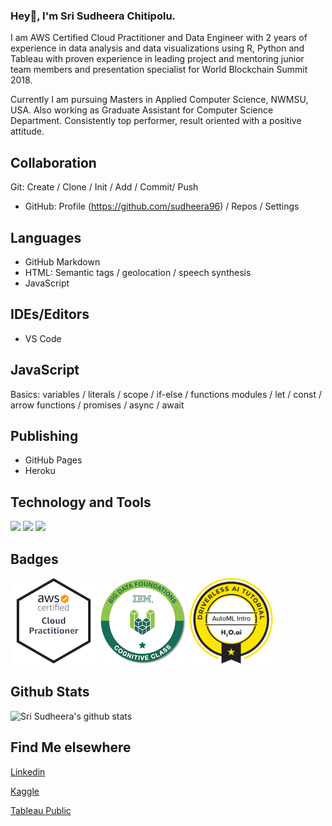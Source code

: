 ### Hey👋, I'm Sri Sudheera Chitipolu.

I am AWS Certified Cloud Practitioner and Data Engineer with 2 years of experience in data analysis and data visualizations using R, Python and Tableau with proven experience in leading project and mentoring junior team members and presentation specialist for World Blockchain Summit 2018.

Currently I am pursuing Masters in Applied Computer Science, NWMSU, USA. Also working as Graduate Assistant for Computer Science Department. Consistently top performer, result oriented with a positive attitude.

<!--
**sudheera96/sudheera96** is a ✨ _special_ ✨ repository because its `README.md` (this file) appears on your GitHub profile.

Here are some ideas to get you started:

- 🔭 I’m currently working on ...
- 🌱 I’m currently learning ...
- 👯 I’m looking to collaborate on ...
- 🤔 I’m looking for help with ...
- 💬 Ask me about ...
- 📫 How to reach me: ...
- 😄 Pronouns: ...
- ⚡ Fun fact: ...
-->
## Collaboration
Git: Create / Clone / Init / Add / Commit/ Push
* GitHub: Profile (https://github.com/sudheera96) / Repos / Settings

## Languages

* GitHub Markdown
* HTML: Semantic tags / geolocation / speech synthesis
* JavaScript

## IDEs/Editors

* VS Code

## JavaScript
Basics: variables / literals / scope / if-else / functions
modules / let / const / arrow functions / promises / async / await

## Publishing
* GitHub Pages 
* Heroku

## Technology and Tools
![](https://img.shields.io/badge/Code-Python-informational?style=flat&logo=python&logoColor=white&color=2bbc8a)
![](https://img.shields.io/badge/Code-R-informational?style=flat&logo=r&logoColor=white&color=2bbc8a)
![](https://img.shields.io/badge/Visualization-Tableau-informational?style=flat&logo=tableau&logoColor=white&color=2bbc8a)

## Badges

![AWS Cloud Practitioner](https://raw.githubusercontent.com/sudheera96/badges/main/aws-certified-cloud-practitioner.png) ![IBM Bigdata Fundamentals](https://raw.githubusercontent.com/sudheera96/badges/main/big-data-foundations-level-1.png)   ![H2o.ai](https://raw.githubusercontent.com/sudheera96/badges/main/badge-8779.png)

## Github Stats

![Sri Sudheera's github stats](https://github-readme-stats.vercel.app/api?username=sudheera96&show_icons=true&theme=radical)


## Find Me elsewhere

[Linkedin](https://www.linkedin.com/in/sri-sudheera-chitipolu/)

[Kaggle](https://www.kaggle.com/srisudheera)

[Tableau Public](https://public.tableau.com/profile/sri1483#!/)
